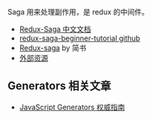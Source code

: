 Saga 用来处理副作用，是 redux 的中间件。    

- [Redux-Saga 中文文档](https://redux-saga-in-chinese.js.org/)
- [redux-saga-beginner-tutorial github](https://redux-saga-in-chinese.js.org/docs/introduction/BeginnerTutorial.html)
- [Redux-saga](https://www.jianshu.com/p/6f96bdaaea22) by 简书
- [外部资源](https://redux-saga-in-chinese.js.org/docs/ExternalResources.html)


## Generators 相关文章
- [JavaScript Generators 权威指南](https://github.com/gajus/gajus.com-blog/blob/master/posts/the-definitive-guide-to-the-javascript-generators/index.md)  

